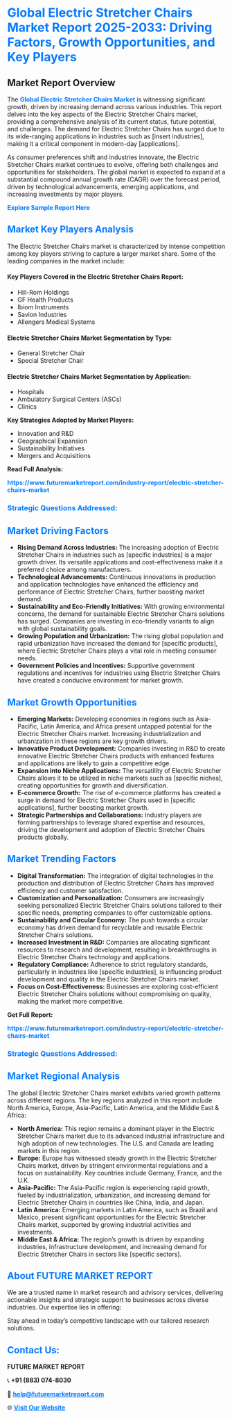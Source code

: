 <h1 style="color: #007BFF;">Global Electric Stretcher Chairs Market Report 2025-2033: Driving Factors, Growth Opportunities, and Key Players</h1>

<section id="overview">
<h2>Market Report Overview</h2>
<p>The <a href="https://www.futuremarketreport.com/industry-report/electric-stretcher-chairs-market" style="color: #007BFF; text-decoration: none;"><strong>Global Electric Stretcher Chairs Market</strong></a> is witnessing significant growth, driven by increasing demand across various industries. This report delves into the key aspects of the Electric Stretcher Chairs market, providing a comprehensive analysis of its current status, future potential, and challenges. The demand for Electric Stretcher Chairs has surged due to its wide-ranging applications in industries such as [insert industries], making it a critical component in modern-day [applications].</p>
<p>As consumer preferences shift and industries innovate, the Electric Stretcher Chairs market continues to evolve, offering both challenges and opportunities for stakeholders. The global market is expected to expand at a substantial compound annual growth rate (CAGR) over the forecast period, driven by technological advancements, emerging applications, and increasing investments by major players.</p>
</section>

<section id="overview">
<p><a href="https://www.futuremarketreport.com/request-sample/reportId=77691" style="color: #007BFF; text-decoration: none;"><strong>Explore Sample Report Here</strong></a></p>
</section>

<section id="key-players">
<h2 style="color: #007BFF;">Market Key Players Analysis</h2>
<p>The Electric Stretcher Chairs market is characterized by intense competition among key players striving to capture a larger market share. Some of the leading companies in the market include:</p>
<h4>Key Players Covered in the Electric Stretcher Chairs Report:</h4>
<ul><li>Hill-Rom Holdings</li><li>GF Health Products</li><li>Ibiom Instruments</li><li>Savion Industries</li><li>Allengers Medical Systems</li></ul>
<h4>Electric Stretcher Chairs Market Segmentation by Type:</h4>
<ul><li>General Stretcher Chair</li><li>Special Stretcher Chair</li></ul>

<h4>Electric Stretcher Chairs Market Segmentation by Application:</h4>
<ul><li>Hospitals</li><li>Ambulatory Surgical Centers (ASCs)</li><li>Clinics</li></ul>
<p><strong>Key Strategies Adopted by Market Players:</strong></p>
<ul>
<li>Innovation and R&D</li>
<li>Geographical Expansion</li>
<li>Sustainability Initiatives</li>
<li>Mergers and Acquisitions</li>
</ul>
</section>

<section>
<p><strong>Read Full Analysis: </strong></p><a href="https://www.futuremarketreport.com/industry-report/electric-stretcher-chairs-market" style="color: #007BFF; text-decoration: none;"><strong>https://www.futuremarketreport.com/industry-report/electric-stretcher-chairs-market</strong></a>
<h3 style="color: #007BFF;">Strategic Questions Addressed:</h3>
</section>

<section id="driving-factors">
<h2 style="color: #007BFF;">Market Driving Factors</h2>
<ul>
<li><strong>Rising Demand Across Industries:</strong> The increasing adoption of Electric Stretcher Chairs in industries such as [specific industries] is a major growth driver. Its versatile applications and cost-effectiveness make it a preferred choice among manufacturers.</li>
<li><strong>Technological Advancements:</strong> Continuous innovations in production and application technologies have enhanced the efficiency and performance of Electric Stretcher Chairs, further boosting market demand.</li>
<li><strong>Sustainability and Eco-Friendly Initiatives:</strong> With growing environmental concerns, the demand for sustainable Electric Stretcher Chairs solutions has surged. Companies are investing in eco-friendly variants to align with global sustainability goals.</li>
<li><strong>Growing Population and Urbanization:</strong> The rising global population and rapid urbanization have increased the demand for [specific products], where Electric Stretcher Chairs plays a vital role in meeting consumer needs.</li>
<li><strong>Government Policies and Incentives:</strong> Supportive government regulations and incentives for industries using Electric Stretcher Chairs have created a conducive environment for market growth.</li>
</ul>
</section>

<section id="growth-opportunities">
<h2 style="color: #007BFF;">Market Growth Opportunities</h2>
<ul>
<li><strong>Emerging Markets:</strong> Developing economies in regions such as Asia-Pacific, Latin America, and Africa present untapped potential for the Electric Stretcher Chairs market. Increasing industrialization and urbanization in these regions are key growth drivers.</li>
<li><strong>Innovative Product Development:</strong> Companies investing in R&D to create innovative Electric Stretcher Chairs products with enhanced features and applications are likely to gain a competitive edge.</li>
<li><strong>Expansion into Niche Applications:</strong> The versatility of Electric Stretcher Chairs allows it to be utilized in niche markets such as [specific niches], creating opportunities for growth and diversification.</li>
<li><strong>E-commerce Growth:</strong> The rise of e-commerce platforms has created a surge in demand for Electric Stretcher Chairs used in [specific applications], further boosting market growth.</li>
<li><strong>Strategic Partnerships and Collaborations:</strong> Industry players are forming partnerships to leverage shared expertise and resources, driving the development and adoption of Electric Stretcher Chairs products globally.</li>
</ul>
</section>

<section id="trending-factors">
<h2 style="color: #007BFF;">Market Trending Factors</h2>
<ul>
<li><strong>Digital Transformation:</strong> The integration of digital technologies in the production and distribution of Electric Stretcher Chairs has improved efficiency and customer satisfaction.</li>
<li><strong>Customization and Personalization:</strong> Consumers are increasingly seeking personalized Electric Stretcher Chairs solutions tailored to their specific needs, prompting companies to offer customizable options.</li>
<li><strong>Sustainability and Circular Economy:</strong> The push towards a circular economy has driven demand for recyclable and reusable Electric Stretcher Chairs solutions.</li>
<li><strong>Increased Investment in R&D:</strong> Companies are allocating significant resources to research and development, resulting in breakthroughs in Electric Stretcher Chairs technology and applications.</li>
<li><strong>Regulatory Compliance:</strong> Adherence to strict regulatory standards, particularly in industries like [specific industries], is influencing product development and quality in the Electric Stretcher Chairs market.</li>
<li><strong>Focus on Cost-Effectiveness:</strong> Businesses are exploring cost-efficient Electric Stretcher Chairs solutions without compromising on quality, making the market more competitive.</li>
</ul>
</section>

<section>
<p><strong>Get Full Report: </strong></p><a href="https://www.futuremarketreport.com/industry-report/electric-stretcher-chairs-market" style="color: #007BFF; text-decoration: none;"><strong>https://www.futuremarketreport.com/industry-report/electric-stretcher-chairs-market</strong></a>
<h3 style="color: #007BFF;">Strategic Questions Addressed:</h3>
</section>


<section id="regional-analysis">
<h2 style="color: #007BFF;">Market Regional Analysis</h2>
<p>The global Electric Stretcher Chairs market exhibits varied growth patterns across different regions. The key regions analyzed in this report include North America, Europe, Asia-Pacific, Latin America, and the Middle East & Africa:</p>
<ul>
<li><strong>North America:</strong> This region remains a dominant player in the Electric Stretcher Chairs market due to its advanced industrial infrastructure and high adoption of new technologies. The U.S. and Canada are leading markets in this region.</li>
<li><strong>Europe:</strong> Europe has witnessed steady growth in the Electric Stretcher Chairs market, driven by stringent environmental regulations and a focus on sustainability. Key countries include Germany, France, and the U.K.</li>
<li><strong>Asia-Pacific:</strong> The Asia-Pacific region is experiencing rapid growth, fueled by industrialization, urbanization, and increasing demand for Electric Stretcher Chairs in countries like China, India, and Japan.</li>
<li><strong>Latin America:</strong> Emerging markets in Latin America, such as Brazil and Mexico, present significant opportunities for the Electric Stretcher Chairs market, supported by growing industrial activities and investments.</li>
<li><strong>Middle East & Africa:</strong> The region’s growth is driven by expanding industries, infrastructure development, and increasing demand for Electric Stretcher Chairs in sectors like [specific sectors].</li>
</ul>
</section>

<footer>
<h2 style="color: #007BFF;">About FUTURE MARKET REPORT</h2>
<p>We are a trusted name in market research and advisory services, delivering actionable insights and strategic support to businesses across diverse industries. Our expertise lies in offering:</p>

<p>Stay ahead in today’s competitive landscape with our tailored research solutions.</p>

<h2 style="color: #007BFF;">Contact Us:</h2>
<p><strong>FUTURE MARKET REPORT</strong></p>
<p>📞 <strong>+91 (883) 074-8030</strong></p>
<p>📧 <strong><a href="mailto:help@futuremarketreport.com" style="color: #007BFF;">help@futuremarketreport.com</a></strong></p>
<p>🌐 <strong><a href="https://www.futuremarketreport.com/" style="color: #007BFF;">Visit Our Website</a></strong></p>
</footer>